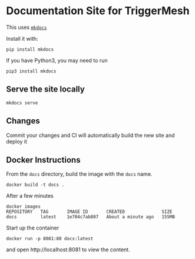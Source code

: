 # Documentation Site for TriggerMesh

This uses [`mkdocs`](https://www.mkdocs.org/)

Install it with:

```
pip install mkdocs
```

If you have Python3, you may need to run

```
pip3 install mkdocs
```

## Serve the site locally

```
mkdocs serve
```

## Changes

Commit your changes and CI will automatically build the new site and deploy it

## Docker Instructions

From the `docs` directory, build the image with the `docs` name.

```
docker build -t docs .
```

After a few minutes
```
docker images
REPOSITORY   TAG       IMAGE ID       CREATED              SIZE
docs         latest    1e704c7ab807   About a minute ago   155MB
```

Start up the container
```
docker run -p 8081:80 docs:latest
```

and open http://localhost:8081 to view the content.
